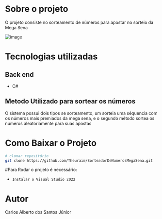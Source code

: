 # Sobre o projeto

O projeto consiste no sorteamento de números para apostar no sorteio da Mega Sena

![image](https://github.com/Theuraim/SorteadorDeNumerosMegaSena/assets/78986028/26627b28-ec13-4a34-be5e-66e12a112193)


# Tecnologias utilizadas
## Back end
- C#

## Metodo Utilizado para sortear os números

O sistema possui dois tipos se sorteamento, um sorteia uma sêquencia com os números mais premiados da mega sena, e o segundo método sortea os numeros aleatoriamente para suas apostas

# Como Baixar o Projeto
```bash
# clonar repositório
git clone https://github.com/Theuraim/SorteadorDeNumerosMegaSena.git
```

#Para Rodar o projeto é necessário: 
- ``Instalar o Visual Studio 2022``


# Autor

Carlos Alberto dos Santos Júnior
